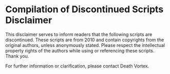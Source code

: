 #  Compilation of Discontinued Scripts Disclaimer

This disclaimer serves to inform readers that the following scripts are discontinued. These scripts are from 2010 and contain copyrights from the original authors, unless anonymously stated. Please respect the intellectual property rights of the authors while using or referencing these scripts. Thank you.

For further information or clarification, please contact Death Vortex.
